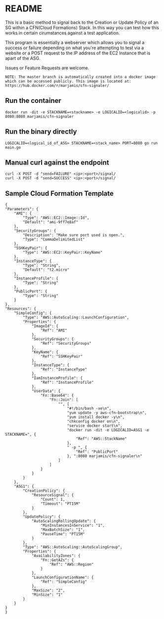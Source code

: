 # README
This is a basic method to signal back to the Creation or Update Policy of an SG within a CFN(Cloud Formations) Stack. In this way you can test how this works in certain cirumstances against a test application.

This program is essentially a webserver which allows you to signal a success or failure depending on what you're attempting to test  via a website or a POST request to the IP address of the EC2 Instance that is apart of the ASG.

Issues or Feature Requests are welcome.

	NOTE: The master branch is automatically created into a docker image which can be accessed publicly. This image is located at: https://hub.docker.com/r/marjamis/cfn-signaler/

## Run the container
    docker run -dit -e STACKNAME=<stackname> -e LOGICALID=<logicalid> -p 8080:8080 marjamis/cfn-signaler

## Run the binary directly
    LOGICALID=<logical_id_of_ASG> STACKNAME=<stack_name> PORT=8080 go run main.go

## Manual curl against the endpoint
    curl -X POST -d "send=FAILURE" <ip>:<port>/signal/
    curl -X POST -d "send=SUCCESS" <ip>:<port>/signal/

## Sample Cloud Formation Template
    {
    "Parameters": {
        "AMI": {
            "Type": "AWS::EC2::Image::Id",
            "Default": "ami-9ff7e8af"
        },
        "SecurityGroups": {
            "Description": "Make sure port used is open.",
            "Type": "CommaDelimitedList"
        },
        "SSHKeyPair": {
            "Type": "AWS::EC2::KeyPair::KeyName"
        },
        "InstanceType": {
            "Type": "String",
            "Default": "t2.micro"
        },
        "InstanceProfile": {
            "Type": "String"
        },
        "PublicPort": {
            "Type": "String"
        }
    },
    "Resources": {
        "SimpleConfig": {
            "Type": "AWS::AutoScaling::LaunchConfiguration",
            "Properties": {
                "ImageId": {
                    "Ref": "AMI"
                },
                "SecurityGroups": {
                    "Ref": "SecurityGroups"
                },
                "KeyName": {
                    "Ref": "SSHKeyPair"
                },
                "InstanceType": {
                    "Ref": "InstanceType"
                },
                "IamInstanceProfile": {
                    "Ref": "InstanceProfile"
                },
                "UserData": {
                    "Fn::Base64": {
                        "Fn::Join": [
                            "", [
                                "#!/bin/bash -xe\n",
                                "yum update -y aws-cfn-bootstrap\n",
                                "yum install docker -y\n",
                                "chkconfig docker on\n",
                                "service docker start\n",
                                "docker run -dit -e LOGICALID=ASG1 -e STACKNAME=", {
                                    "Ref": "AWS::StackName"
                                },
                                " -p ", {
                                    "Ref": "PublicPort"
                                }, ":8080 marjamis/cfn-signaler\n"
                            ]
                        ]
                    }
                }
            }
        },
        "ASG1": {
            "CreationPolicy": {
                "ResourceSignal": {
                    "Count": 1,
                    "Timeout": "PT15M"
                }
            },
            "UpdatePolicy": {
                "AutoScalingRollingUpdate": {
                    "MinInstancesInService": "1",
                    "MaxBatchSize": "1",
                    "PauseTime": "PT15M"
                }
            },
            "Type": "AWS::AutoScaling::AutoScalingGroup",
            "Properties": {
                "AvailabilityZones": {
                    "Fn::GetAZs": {
                        "Ref": "AWS::Region"
                    }
                },
                "LaunchConfigurationName": {
                    "Ref": "SimpleConfig"
                },
                "MaxSize": "2",
                "MinSize": "1"
            }
        }
    }
    }
